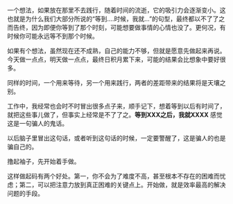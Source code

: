 一个想法，如果放在那里不去践行，随着时间的流逝，它的吸引力会逐渐变小。这也就是为什么我们大部分所说的“等到....时候，我就...”的句型，最终都以不了了之而告终，因为即便你等到了那个时刻，可能想要做事情的心情也没了。更何况，有时候你可能永远等不到那个时候。

如果有个想法，虽然现在还不成熟，自己的能力不够，但就是愿意先做起来再说。今天做一点点，明天做一点点，最终日积月累下来，可能的结果会比想象中要好很多。

同样的时间，一个用来等待，另一个用来践行，两者的差距带来的结果将是天壤之别。

工作中，我经常也会时不时冒出很多点子来，顺手记下，想着等到以后有时间了，就把这些事儿做了，但事实上经常是不了了之。**等到XXX之后，我就XXXX** 感觉这是一句骗人的鬼话。

以后脑子里冒出这句话，或者听到这句话的时候，一定要警醒了，这是骗人的也是骗自己的。

撸起袖子，先开始着手做。

这样做起码有两个好处。第一，你不会为了难度不高，甚至根本不存在的困难而忧虑；第二，可以把注意力放到真正困难的关键点上。开始做，就是效率最高的解决问题的手段。



